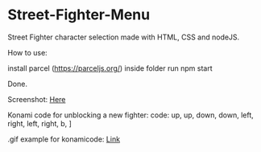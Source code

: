 # Street-Fighter-Menu

Street Fighter character selection made with HTML, CSS and nodeJS.

How to use:

install parcel (https://parceljs.org/) inside folder
run npm start

Done.

Screenshot:
<a href="https://i.imgur.com/FfCtM34.png"> Here </a>

Konami code for unblocking a new fighter:
code: up, up, down, down, left, right, left, right, b, ]

.gif example for konamicode: <a href="https://gfycat.com/CavernousIgnorantFoal">Link</a>
